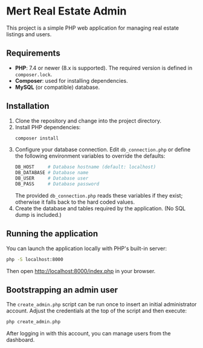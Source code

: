 # Mert Real Estate Admin

This project is a simple PHP web application for managing real estate listings and users.

## Requirements

- **PHP**: 7.4 or newer (8.x is supported). The required version is defined in `composer.lock`.
- **Composer**: used for installing dependencies.
- **MySQL** (or compatible) database.

## Installation

1. Clone the repository and change into the project directory.
2. Install PHP dependencies:
   ```bash
   composer install
   ```
3. Configure your database connection. Edit `db_connection.php` or define the following environment variables to override the defaults:
   ```bash
   DB_HOST     # Database hostname (default: localhost)
   DB_DATABASE # Database name
   DB_USER     # Database user
   DB_PASS     # Database password
   ```
   The provided `db_connection.php` reads these variables if they exist; otherwise it falls back to the hard coded values.
4. Create the database and tables required by the application. (No SQL dump is included.)

## Running the application

You can launch the application locally with PHP's built-in server:

```bash
php -S localhost:8000
```

Then open [http://localhost:8000/index.php](http://localhost:8000/index.php) in your browser.

## Bootstrapping an admin user

The `create_admin.php` script can be run once to insert an initial administrator account. Adjust the credentials at the top of the script and then execute:

```bash
php create_admin.php
```

After logging in with this account, you can manage users from the dashboard.
